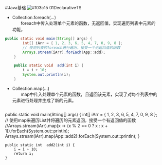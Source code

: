 #Java基础
![#f03c15](https://placehold.it/15/f03c15/000000?text=+) 01DeclarativeTS<br>
* Collection.foreach(...)<br>
　　foreach中传入处理单个元素的函数，无返回值，实现遍历列表中元素的功能。
```java
public static void main(String[] args) {
		int[] iArr = { 1, 2, 3, 6, 5, 4, 7, 0, 9, 8 };
		// 使用列表的foreach进行遍历，接受一个无返回值的函数
		Arrays.stream(iArr).forEach(App::add);
	}

	public static void  add(int i) {
		i = i + 10;
		System.out.println(i);
	}
```
* Collection.map(...)<br>
　　map中传入处理单个元素的函数，且返回该元素，实现了对每个列表中的元素进行处理并生成了新的元素。
  ```java
public static void main(String[] args) {
		int[] iArr = { 1, 2, 3, 6, 5, 4, 7, 0, 9, 8 };
		// 使用map来遍历List并将遍历的元素返回，接受一个有返回值的函数
		//Arrays.stream(iArr).map(x -> (x % 2 == 0 ? x : x + 1)).forEach(System.out::println);
		Arrays.stream(iArr).map(App::add2).forEach(System.out::println);
	}

	public static int  add2(int i) {
		i = i + 10;
		return i;
	}
```
